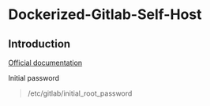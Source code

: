 # Dockerized-Gitlab-Self-Host

## Introduction
[Official documentation](https://docs.gitlab.com/ee/install/index.html)

Initial password
>/etc/gitlab/initial_root_password 